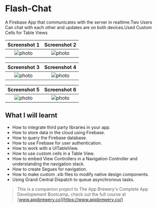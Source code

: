 
# Flash-Chat

A Firebase App that communicates with the server in realtime.Two Users Can chat with each other and updates are on both devices.Used Custom Cells for Table Views

| Screenshot 1 | Screenshot 2 |
|:----------------------:|:------------:|
| ![photo](https://user-images.githubusercontent.com/44671239/56310222-ff589800-6168-11e9-9801-911c94bd304e.png) | ![photo](https://user-images.githubusercontent.com/44671239/56310223-ff589800-6168-11e9-94f8-ee4f5cab5e5a.png) |


| Screenshot 3 | Screenshot 4 |
|:----------------------:|:------------:|
| ![photo](https://user-images.githubusercontent.com/44671239/56310225-ff589800-6168-11e9-890b-583eedfdc9f8.png) | ![photo](https://user-images.githubusercontent.com/44671239/56310226-fff12e80-6168-11e9-88f4-2918010a2da2.png) |

| Screenshot 5 | Screenshot 6 |
|:----------------------:|:------------:|
| ![photo](https://user-images.githubusercontent.com/44671239/56310228-fff12e80-6168-11e9-9176-5d6b26ace928.png) | ![photo](https://user-images.githubusercontent.com/44671239/56310229-fff12e80-6168-11e9-8122-bc0ea6a99057.png) |


## What I will learnt

* How to integrate third party libraries in your app.
* How to store data in the cloud using Firebase.
* How to query the Firebase database.
* How to use Firebase for user authentication.
* How to work with a UITableView.
* How to use custom cells in a Table View.
* How to embed View Controllers in a Navigation Controller and understanding the navigation stack.
* How to create Segues for navigation.
* How to make custom .xib files to modify native design components.
* Using Grand Central Dispatch to queue asynchronous tasks.


>This is a companion project to The App Brewery's Complete App Developement Bootcamp, check out the full course at [www.appbrewery.co](https://www.appbrewery.co/)
